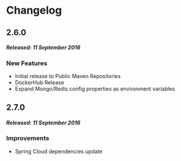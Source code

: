 # Changelog

## 2.6.0
##### Released: 11 September 2016

### New Features

* Initial release to Public Maven Repositories
* DockerHub Release
* Expand Mongo/Redis config properties as environment variables



## 2.7.0
##### Released: 11 September 2016

### Improvements

* Spring Cloud dependencies update